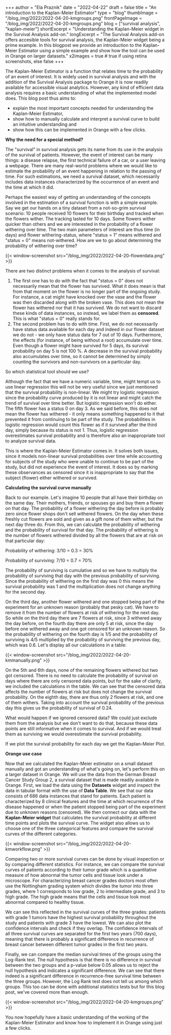 +++
author = "Ela Praznik"
date = "2022-04-22"
draft = false
title = "An introduction to the Kaplan-Meier Estimator"
type = "blog"
thumbImage = "/blog_img/2022/2022-04-20-kmgroups.png"
frontPageImage = "/blog_img/2022/2022-04-20-kmgroups.png"
blog = ["survival analysis", "kaplan-meier"]
shortExcerpt = "Understanding the Kaplan-Meier widget in the Survival Analysis add-on."
longExcerpt = "The Survival Analysis add-on offers accesible tools for survival analysis, the Kaplan-Meier widget being a prime example. In this blogpost we provide an introduction to the Kaplan-Meier Estimator using a simple example and show how the tool can be used in Orange on larger datasets."
x2images = true  # true if using retina screenshots, else false
+++

The Kaplan-Meier Estimator is a function that relates time to the probability of an event of interest. It is widely used in survival analysis and with the addition of the Survival Analysis package to Orange it is now readily available for accessible visual analytics. However, any kind of efficient data analysis requires a basic understanding of what the implemented model does. This blog post thus aims to:

- explain the most important concepts needed for understanding the Kaplan-Meier Estimator,
- show how to manually calculate and interpret a survival curve to build an intuitive understanding and
- show how this can be implemented in Orange with a few clicks.

**Why the need for a special method?**

The "survival" in survival analysis gets its name from its use in the analysis of the survival of patients. However, the event of interest can be many things: a disease relapse, the first technical failure of a car, or a user leaving a webpage. There are many real-world problems where we would like to estimate the probability of an event happening in relation to the passing of time. For such estimations, we need a survival dataset, which necessarily includes data instances characterized by the occurrence of an event and the time at which it did. 

Perhaps the easiest way of getting an understanding of the concepts involved in the estimation of a survival function is with a simple example. Say we get our hands on a tiny dataset from a not-so-grim survival scenario: 10 people received 10 flowers for their birthday and tracked when the flowers wither. The tracking lasted for 10 days. Some flowers wither quicker than others and we are interested in the probability of a flower withering over time. The two main parameters of interest are thus time (in days) and flower withering-status, where "status = 1" means withered and "status = 0" means not-withered. How are we to go about determining the probability of withering over time?

{{< window-screenshot src="/blog_img/2022/2022-04-20-flowerdata.png" >}}



There are two distinct problems when it comes to the analysis of survival:
 1. The first one has to do with the fact that "status = 0" does not necessarily mean that the flower has survived. What it does mean is that from that moment on the flower is no longer part of the ongoing study. For instance, a cat might have knocked over the vase and the flower was then discarded along with the broken vase. This does not mean the flower has withered nor that it has survived. We do not want to discard these kinds of data instances, so instead, we label them as **censored**. This is what "status = 0" really stands for.
 2. The second problem has to do with time. First, we do not necessarily have status data available for each day and indeed in our flower dataset we do not - we only have status data for 7 out of 10 days. Furthermore, the effects (for instance, of being without a root) accumulate over time. Even though a flower might have survived for 5 days, its survival probability on day 5 is not 100 %. A decrease in the survival probability also accumulates over time, so it cannot be determined by simply counting the survivors and non-survivors on a particular day. 
 
So which statistical tool should we use? 

Although the fact that we have a numeric variable, time, might tempt us to use linear regression this will not be very useful since we just mentioned that the survival probability is non-linear. We might try logistic regression since the probability curve produced by it is not linear and might catch the trend of survival over time better. But logistic regression won't do either. The fifth flower has a status 0 on day 3. As we said before, this does not mean the flower has withered - it only means something happened to it that prevented it from continuing to be part of the study. The probabilities in logistic regression would count this flower as if it survived after the third day, simply because its status is not 1. Thus, logistic regression overestimates survival probability and is therefore also an inappropriate tool to analyze survival data.

This is where the Kaplan-Meier Estimator comes in. It solves both issues, since it models non-linear survival probabilities over time while accounting for subjects of the study who were unable to continue to be part of the study, but did not experience the event of interest. It does so by marking these observances as censored since it is inappropriate to say that the subject (flower) either withered or survived. 

**Calculating the survival curve manually**

Back to our example. Let's imagine 10 people that all have their birthday on the same day. Their mothers, friends, or spouses go and buy them a flower on that day. The probability of a flower withering the day before is probably zero since flower shops don't sell withered flowers. On the day when these freshly cut flowers are sold and given as a gift none of them wither, but the next day three do. From this, we can calculate the probability of withering and the probability of survival for that day. The probability of withering is the number of flowers withered divided by all the flowers that are at risk on that particular day:

Probability of withering: 3/10 = 0.3 = 30%

Probability of surviving: 7/10 = 0.7 = 70% 

The probability of surviving is cumulative and so we have to multiply the probability of surviving that day with the previous probability of surviving. Since the probability of withering on the first day was 0 this means the survival probability was 1 and the multiplication does not change anything for the second day. 

On the third day, another flower withered and one stopped being part of the experiment for an unknown reason (probably that pesky cat). We have to remove it from the number of flowers at risk of withering for the next day. So while on the third day there are 7 flowers at risk, since 3 withered away the day before, on the fourth day there are only 5 at risk, since the day before one withered away and one got censored for an unknown reason. So the probability of withering on the fourth day is 1/5 and the probability of surviving is 4/5 multiplied by the probability of surviving the previous day, which was 0.6. Let's display all our calculations in a table:

{{< window-screenshot src="/blog_img/2022/2022-04-20-kmmanually.png" >}}


On the 5th and 6th days, none of the remaining flowers withered but two got censored. There is no need to calculate the probability of survival on days where there are only censored data points, but for the sake of clarity, we included the calculations in the table. We can see that the censored data affects the number of flowers at risk but does not change the survival probability. On the eighth day, there are thus only 2 flowers at risk, and one of them withers. Taking into account the survival probability of the previous day this gives us the probability of survival of 0.24.

What would happen if we ignored censored data? We could just exclude them from the analysis but we don't want to do that, because these data points are still informative when it comes to survival. And if we would treat them as surviving we would overestimate the survival probability. 

If we plot the survival probability for each day we get the Kaplan-Meier Plot. 


**Orange use case**

Now that we calculated the Kaplan-Meier estimator on a small dataset manually and got an understanding of what's going on, let's perform this on a larger dataset in Orange. We will use the data from the German Breast Cancer Study Group 2, a survival dataset that is made readily available in Orange. First, we load the data using the **Datasets** widget and inspect the data in tabular format with the use of **Data Table**. We see that our data consists of 686 data instances that stand for patients. Each patient is characterized by 8 clinical features and the time at which recurrence of the disease happened or when the patient stopped being part of the experiment due to unknown reasons (censored). We then connect our data with the **Kaplan-Meier widget** that calculates the survival probability at different time points and plots the survival curve. The widget also allows us to choose one of the three categorical features and compare the survival curves of the different categories.

{{< window-screenshot src="/blog_img/2022/2022-04-20-kmworkflow.png" >}}

Comparing two or more survival curves can be done by visual inspection or by comparing different statistics. For instance, we can compare the survival curves of patients according to their tumor grade which is a quantitative measure of how abnormal the tumor cells and tissue look under a microscope. For characterizing breast cancer grades doctors most often use the Nottingham grading system which divides the tumor into three grades, where 1 corresponds to low grade, 2 to intermediate grade, and 3 to high grade. The high grade means that the cells and tissue look most abnormal compared to healthy tissue. 

We can see this reflected in the survival curves of the three grades: patients with grade 1 tumors have the highest survival probability throughout the study and patients with grade 3 have the lowest. We can also plot the confidence intervals and check if they overlap. The confidence intervals of all three survival curves are separated for the first two years (700 days), meaning that there is probably a significant difference in recurrence of breast cancer between different tumor grades in the first two years. 

Finally, we can compare the median survival times of the groups using the Log-Rank test. The null hypothesis is that there is no difference in survival between the two groups and a p-value below 0.05 allows us to reject the null hypothesis and indicates a significant difference. We can see that there indeed is a significant difference in recurrence-free survival time between the three groups. However, the Log Rank test does not tell us among which groups. This too can be done with additional statistics tests but for this blog post, we've covered more than enough. 

{{< window-screenshot src="/blog_img/2022/2022-04-20-kmgroups.png" >}}

You now hopefully have a basic understanding of the working of the Kaplan-Meier Estimator and know how to implement it in Orange using just a few clicks.